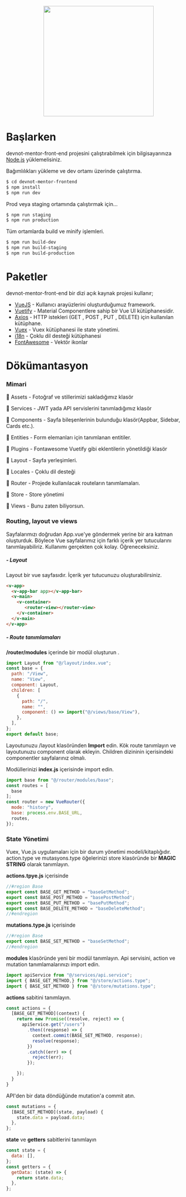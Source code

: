 <p align="center">
<img height="300" src="https://user-images.githubusercontent.com/43035417/122687424-17337700-d21f-11eb-9d6b-26000d720291.jpg">
</p>

# Başlarken

devnot-mentor-front-end projesini çalıştırabilmek için bilgisayarınıza [Node.js](https://nodejs.org/) yüklemelisiniz.

Bağımlılıkları yükleme ve dev ortamı üzerinde çalıştırma.

```sh
$ cd devnot-mentor-frontend
$ npm install
$ npm run dev
```

Prod veya staging ortamında çalıştırmak için...

```sh
$ npm run staging
$ npm run production
```

Tüm ortamlarda build ve minify işlemleri.
```sh
$ npm run build-dev
$ npm run build-staging
$ npm run build-production
```

# Paketler

devnot-mentor-front-end bir dizi açık kaynak projesi kullanır;

* [VueJS](https://vuejs.org/) - Kullanıcı arayüzlerini oluşturduğumuz framework.
* [Vuetify](https://vuetifyjs.com/) - Material Componentlere sahip bir Vue UI kütüphanesidir.
* [Axios](https://github.com/imcvampire/vue-axios) - HTTP istekleri (GET , POST , PUT , DELETE) için kullanılan kütüphane.
* [Vuex](https://vuex.vuejs.org/) - Vuex kütüphanesi ile state yönetimi.
* [i18n](https://kazupon.github.io/vue-i18n/) - Çoklu dil desteği kütüphanesi
* [FontAwesome](https://github.com/FortAwesome/vue-fontawesome) - Vektör ikonlar

# Dökümantasyon

### Mimari

📁 Assets - Fotoğraf ve stillerimizi sakladığımız klasör

📁 Services - JWT yada API servislerini tanımladığımız klasör

📁 Components - Sayfa bileşenlerinin bulunduğu klasör(Appbar, Sidebar, Cards etc.).

📁 Entities - Form elemanları için tanımlanan entitiler.

📁 Plugins - Fontawesome Vuetify gibi eklentilerin yönetildiği klasör

📁 Layout - Sayfa yerleşimleri.

📁 Locales - Çoklu dil desteği

📁 Router - Projede kullanılacak routeların tanımlamaları.

📁 Store - Store yönetimi

📁 Views - Bunu zaten biliyorsun.

### Routing, layout ve views

Sayfalarımızı doğrudan App.vue'ye göndermek yerine bir ara katman oluşturduk. Böylece Vue sayfalarımız için farklı içerik yer tutucularını tanımlayabiliriz. Kullanımı gerçekten çok kolay. Öğreneceksiniz.

##### - Layout

Layout bir vue sayfasıdır. İçerik yer tutucunuzu oluşturabilirsiniz.

```html
<v-app>
  <v-app-bar app></v-app-bar>
  <v-main>
    <v-container>
       <router-view></router-view>
    </v-container>
  </v-main>
</v-app>
```

##### - Route tanımlamaları

**/router/modules** içerinde bir modül oluşturun . 

```javascript
import Layout from "@/layout/index.vue";
const base = {
  path: "/View",
  name: "View",
  component: Layout,
  children: [
    {
      path: "/",
      name: "",
      component: () => import("@/views/base/View"),
    },
  ],
};
export default base;
```

Layoutunuzu /layout klasöründen **Import** edin.  Kök route tanımlayın ve layoutunuzu component olarak ekleyin. Children dizininin içerisindeki componentler sayfalarınız olmalı.

Modüllerinizi **index.js** içerisinde import edin.

```javascript
import base from "@/router/modules/base";
const routes = [
  base
];
const router = new VueRouter({
  mode: "history",
  base: process.env.BASE_URL,
  routes,
});

```

### State Yönetimi

Vuex, Vue.js uygulamaları için bir durum yönetimi modeli/kitaplığıdır. action.type ve mutasyons.type öğelerinizi store klasöründe bir **MAGIC STRING** olarak tanımlayın.

**actions.tpye.js** içerisinde

```javascript
//#region Base
export const BASE_GET_METHOD = "baseGetMethod";
export const BASE_POST_METHOD = "basePostMethod";
export const BASE_PUT_METHOD = "basePutMethod";
export const BASE_DELETE_METHOD = "baseDeleteMethod";
//#endregion

```

**mutations.type.js** içerisinde

```javascript
//#region Base
export const BASE_SET_METHOD = "baseSetMethod";
//#endregion
```

**modules** klasöründe yeni bir modül tanımlayın. Api servisini, action ve mutation tanımlamalarınızı import edin.

```javascript
import apiService from "@/services/api.service";
import { BASE_GET_METHOD,} from "@/store/actions.type";
import { BASE_SET_METHOD } from "@/store/mutations.type";
```

**actions** sabitini tanımlayın.

```javascript
const actions = {
  [BASE_GET_METHOD](context) {
    return new Promise((resolve, reject) => {
      apiService.get("/users")
        .then((response) => {
          context.commit(BASE_SET_METHOD, response);
          resolve(response);
        })
        .catch((err) => {
          reject(err);
        });

    });
  }
}
```

API'den bir data döndüğünde mutation'a commit atın.

```javascript
const mutations = {
  [BASE_SET_METHOD](state, payload) {
    state.data = payload.data;
  },
};
```

**state** ve **getters** sabitlerini tanımlayın

```javascript
const state = {
  data: [],
};
const getters = {
  getData: (state) => {
    return state.data;
  },
};
```

